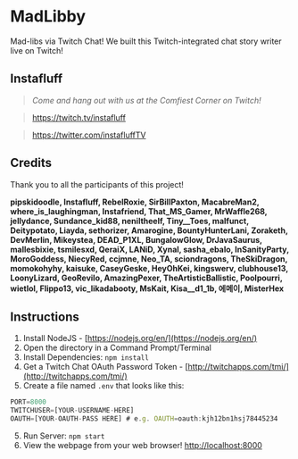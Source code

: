 # MadLibby
Mad-libs via Twitch Chat! We built this Twitch-integrated chat story writer live on Twitch!

## Instafluff ##
> *Come and hang out with us at the Comfiest Corner on Twitch!*

> https://twitch.tv/instafluff

> https://twitter.com/instafluffTV

## Credits ##
Thank you to all the participants of this project!

**pipskidoodle, Instafluff, RebelRoxie, SirBillPaxton, MacabreMan2, where_is_laughingman, Instafriend, That_MS_Gamer, MrWaffle268, jellydance, Sundance_kid88, neniltheelf, Tiny__Toes, malfunct, Deitypotato, Liayda, sethorizer, Amarogine, BountyHunterLani, Zoraketh, DevMerlin, Mikeystea, DEAD_P1XL, BungalowGlow, DrJavaSaurus, mallesbixie, tsmilesxd, QeraiX, LANiD, Xynal, sasha_ebalo, InSanityParty, MoroGoddess, NiecyRed, ccjmne, Neo_TA, sciondragons, TheSkiDragon, momokohyhy, kaisuke, CaseyGeske, HeyOhKei, kingswerv, clubhouse13, LoonyLizard, GeoRevilo, AmazingPexer, TheArtisticBallistic, Poolpourri, wietlol, Flippo13, vic_likadabooty, MsKait, Kisa__d1_1b, 에메이, MisterHex**

## Instructions ##

1. Install NodeJS - [https://nodejs.org/en/](https://nodejs.org/en/)
2. Open the directory in a Command Prompt/Terminal
3. Install Dependencies: `npm install`
4. Get a Twitch Chat OAuth Password Token - [http://twitchapps.com/tmi/](http://twitchapps.com/tmi/)
4. Create a file named `.env` that looks like this:
```javascript
PORT=8000
TWITCHUSER=[YOUR-USERNAME-HERE]
OAUTH=[YOUR-OAUTH-PASS HERE] # e.g. OAUTH=oauth:kjh12bn1hsj78445234
```
5. Run Server: `npm start`
6. View the webpage from your web browser! [http://localhost:8000](http://localhost:8000)
